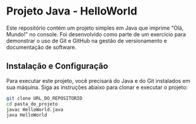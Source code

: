 # Projeto Java - HelloWorld

Este repositório contém um projeto simples em Java que imprime "Olá, Mundo!" no console. Foi desenvolvido como parte de um exercício para demonstrar o uso de Git e GitHub na gestão de versionamento e documentação de software.

## Instalação e Configuração

Para executar este projeto, você precisará do Java e do Git instalados em sua máquina. Siga as instruções abaixo para clonar e executar o projeto:

```bash
git clone URL_DO_REPOSITORIO
cd pasta_do_projeto
javac HelloWorld.java
java HelloWorld
